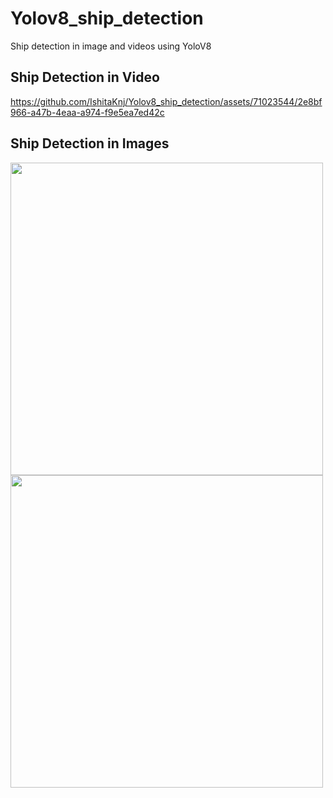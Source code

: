 # Yolov8_ship_detection
Ship detection in image and videos using YoloV8
## Ship Detection in Video
https://github.com/IshitaKnj/Yolov8_ship_detection/assets/71023544/2e8bf966-a47b-4eaa-a974-f9e5ea7ed42c

## Ship Detection in Images

<img src="https://github.com/IshitaKnj/Yolov8_ship_detection/assets/71023544/d3c2b0c2-1f94-415c-934e-6a925b49c796" height = "500" width="500">
<img src="https://github.com/IshitaKnj/Yolov8_ship_detection/assets/71023544/a68eb43c-f391-4809-b046-e57bde65f705" height = "500" width="500">



